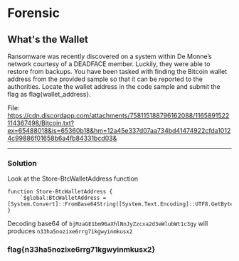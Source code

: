 # Forensic

## What's the Wallet

Ransomware was recently discovered on a system within De Monne’s network courtesy of a DEADFACE member. Luckily, they were able to restore from backups. You have been tasked with finding the Bitcoin wallet address from the provided sample so that it can be reported to the authorities. Locate the wallet address in the code sample and submit the flag as flag{wallet_address}.

File: https://cdn.discordapp.com/attachments/758115188796162088/1165891522114367498/Bitcoin.txt?ex=65488018&is=65360b18&hm=12a45e337d07aa734bd41474922cfda10124c99886f01658b6a4fb84331bcd03&


---

### Solution

Look at the Store-BtcWalletAddress function

```shell
function Store-BtcWalletAddress {
    `$global:BtcWalletAddress = [System.Convert]::FromBase64String([System.Text.Encoding]::UTF8.GetBytes('bjMzaGE1bm96aXhlNnJyZzcxa2d3eWlubWt1c3gy'))
}
```

Decoding base64 of `bjMzaGE1bm96aXhlNnJyZzcxa2d3eWlubWt1c3gy` will produces `n33ha5nozixe6rrg71kgwyinmkusx2`

### flag{n33ha5nozixe6rrg71kgwyinmkusx2}